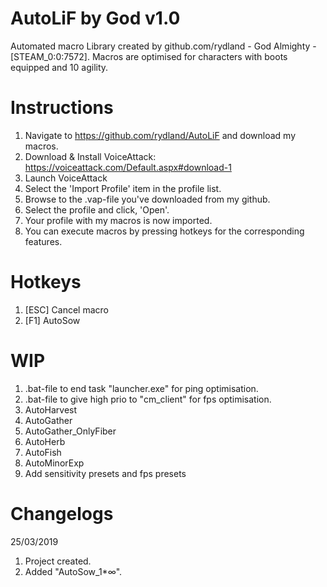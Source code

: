 # AutoLiF by God v1.0
Automated macro Library created by github.com/rydland - God Almighty - [STEAM_0:0:7572]. Macros are optimised for characters with boots equipped and 10 agility.
# Instructions
1. Navigate to https://github.com/rydland/AutoLiF and download my macros.
2. Download & Install VoiceAttack: https://voiceattack.com/Default.aspx#download-1
3. Launch VoiceAttack
4. Select the 'Import Profile' item in the profile list.
5. Browse to the .vap-file you've downloaded from my github.
6. Select the profile and click, 'Open'.
7. Your profile with my macros is now imported.
8. You can execute macros by pressing hotkeys for the corresponding features.
# Hotkeys
1. [ESC] Cancel macro
2. [F1] AutoSow
# WIP
1. .bat-file to end task "launcher.exe" for ping optimisation.
2. .bat-file to give high prio to "cm_client" for fps optimisation.
3. AutoHarvest
4. AutoGather
5. AutoGather_OnlyFiber
6. AutoHerb
7. AutoFish
8. AutoMinorExp
9. Add sensitivity presets and fps presets
# Changelogs
25/03/2019
1. Project created.
2. Added "AutoSow_1*∞".
